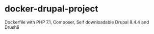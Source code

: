 # docker-drupal-project
Dockerfile with PHP 7.1, Composer, Self downloadable Drupal 8.4.4 and Drush9
